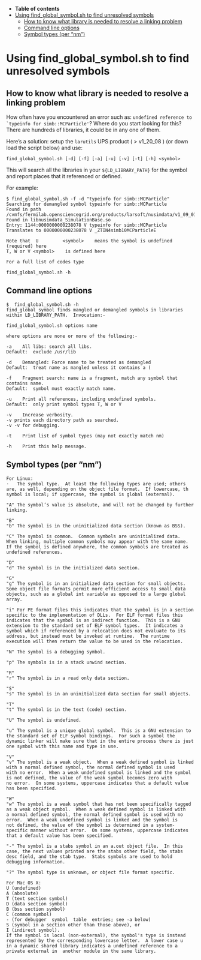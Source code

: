 -   **Table of contents**
-   [Using find_global_symbol.sh to find unresolved symbols](#Using-find_global_symbolsh-to-find-unresolved-symbols)
    -   [How to know what library is needed to resolve a linking problem](#How-to-know-what-library-is-needed-to-resolve-a-linking-problem)
    -   [Command line options](#Command-line-options)
    -   [Symbol types (per “nm”)](#Symbol-types-per-nm)

Using find_global_symbol.sh to find unresolved symbols
===================================================================================================================

How to know what library is needed to resolve a linking problem
------------------------------------------------------------------------------------------------------------------------------------

How often have you encountered an error such as: `` undefined reference to `typeinfo for simb::MCParticle' ``?
Where do you start looking for this? There are hundreds of libraries, it could be in any one of them.

Here’s a solution: setup the `larutils` UPS product ( \> v1_20_08 ) (or down load the script below) and use:

    find_global_symbol.sh [-d] [-f] [-a] [-u] [-v] [-t] [-h] <symbol>

This will search all the libraries in your `${LD_LIBRARY_PATH}` for the symbol and report places that it referenced or defined.

For example:

    $ find_global_symbol.sh -f -d "typeinfo for simb::MCParticle" 
    Searching for demangled symbol typeinfo for simb::MCParticle
    Found in path /cvmfs/fermilab.opensciencegrid.org/products/larsoft/nusimdata/v1_09_01/slf6.x86_64.e15.debug/lib/...
    Found in libnusimdata_SimulationBase.so
    Entry: 1144:0000000000238078 V typeinfo for simb::MCParticle
    Translates to 0000000000238078 V _ZTIN4simb10MCParticleE

    Note that  U         <symbol>    means the symbol is undefined (required) here
    T, W or V <symbol>    is defined here

    For a full list of codes type

    find_global_symbol.sh -h

Command line options
----------------------------------------------

    $  find_global_symbol.sh -h 
    find_global_symbol finds mangled or demangled symbols in libraries
    within LD_LIBRARY_PATH.  Invocation:-

    find_global_symbol.sh options name

    where options are none or more of the following:-

    -a    All libs: search all libs.
    Default:  exclude /usr/lib

    -d    Demangled: Force name to be treated as demangled
    Default:  treat name as mangled unless it contains a (

    -f    Fragment search: name is a fragment, match any symbol that
    contains name.
    Default:  symbol must exactly match name.

    -u    Print all references, including undefined symbols.
    Default:  only print symbol types T, W or V

    -v    Increase verbosity.
    -v prints each directory path as searched.
    -v -v for debugging.

    -t    Print list of symbol types (may not exactly match nm)

    -h    Print this help message.

Symbol types (per “nm”)
------------------------------------------------

    For Linux:
    ·   The symbol type.  At least the following types are used; others are, as well, depending on the object file format.  If lowercase, th
    symbol is local; if uppercase, the symbol is global (external).

    "A" The symbol’s value is absolute, and will not be changed by further linking.

    "B" 
    "b" The symbol is in the uninitialized data section (known as BSS).

    "C" The symbol is common.  Common symbols are uninitialized data.  When linking, multiple common symbols may appear with the same name.
    If the symbol is defined anywhere, the common symbols are treated as undefined references.

    "D" 
    "d" The symbol is in the initialized data section.

    "G" 
    "g" The symbol is in an initialized data section for small objects.  Some object file formats permit more efficient access to small data
    objects, such as a global int variable as opposed to a large global array.

    "i" For PE format files this indicates that the symbol is in a section specific to the implementation of DLLs.  For ELF format files this
    indicates that the symbol is an indirect function.  This is a GNU extension to the standard set of ELF symbol types.  It indicates a
    symbol which if referenced by a relocation does not evaluate to its address, but instead must be invoked at runtime.  The runtime
    execution will then return the value to be used in the relocation.

    "N" The symbol is a debugging symbol.

    "p" The symbols is in a stack unwind section.

    "R" 
    "r" The symbol is in a read only data section.

    "S" 
    "s" The symbol is in an uninitialized data section for small objects.

    "T" 
    "t" The symbol is in the text (code) section.

    "U" The symbol is undefined.

    "u" The symbol is a unique global symbol.  This is a GNU extension to the standard set of ELF symbol bindings.  For such a symbol the
    dynamic linker will make sure that in the entire process there is just one symbol with this name and type in use.

    "V" 
    "v" The symbol is a weak object.  When a weak defined symbol is linked with a normal defined symbol, the normal defined symbol is used
    with no error.  When a weak undefined symbol is linked and the symbol is not defined, the value of the weak symbol becomes zero with
    no error.  On some systems, uppercase indicates that a default value has been specified.

    "W" 
    "w" The symbol is a weak symbol that has not been specifically tagged as a weak object symbol.  When a weak defined symbol is linked with
    a normal defined symbol, the normal defined symbol is used with no error.  When a weak undefined symbol is linked and the symbol is
    not defined, the value of the symbol is determined in a system-specific manner without error.  On some systems, uppercase indicates
    that a default value has been specified.

    "-" The symbol is a stabs symbol in an a.out object file.  In this case, the next values printed are the stabs other field, the stabs
    desc field, and the stab type.  Stabs symbols are used to hold debugging information.

    "?" The symbol type is unknown, or object file format specific.

    For Mac OS X:
    U (undefined)
    A (absolute)
    T (text section symbol)
    D (data section symbol)
    B (bss section symbol)
    C (common symbol)
    - (for debugger  symbol  table  entries; see -a below)
    S (symbol in a section other than those above), or
    I (indirect symbol).
    If the symbol is local (non-external), the symbol's type is instead
    represented by the corresponding lowercase letter.  A lower case u
    in a dynamic shared library indicates a undefined reference to a
    private external in  another module in the same library.
